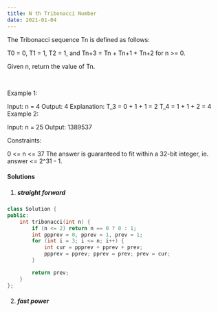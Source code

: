 ```yaml
---
title: N th Tribonacci Number
date: 2021-01-04
---
```

The Tribonacci sequence Tn is defined as follows: 

T0 = 0, T1 = 1, T2 = 1, and Tn+3 = Tn + Tn+1 + Tn+2 for n >= 0.

Given n, return the value of Tn.

 

Example 1:

Input: n = 4
Output: 4
Explanation:
T_3 = 0 + 1 + 1 = 2
T_4 = 1 + 1 + 2 = 4
Example 2:

Input: n = 25
Output: 1389537
 

Constraints:

0 <= n <= 37
The answer is guaranteed to fit within a 32-bit integer, ie. answer <= 2^31 - 1.

#### Solutions

1. ##### straight forward

```cpp
class Solution {
public:
    int tribonacci(int n) {
        if (n <= 2) return n == 0 ? 0 : 1;
        int ppprev = 0, pprev = 1, prev = 1;
        for (int i = 3; i <= n; i++) {
            int cur = ppprev + pprev + prev;
            ppprev = pprev; pprev = prev; prev = cur;
        }

        return prev;
    }
};
```

2. ##### fast power

```cpp

```